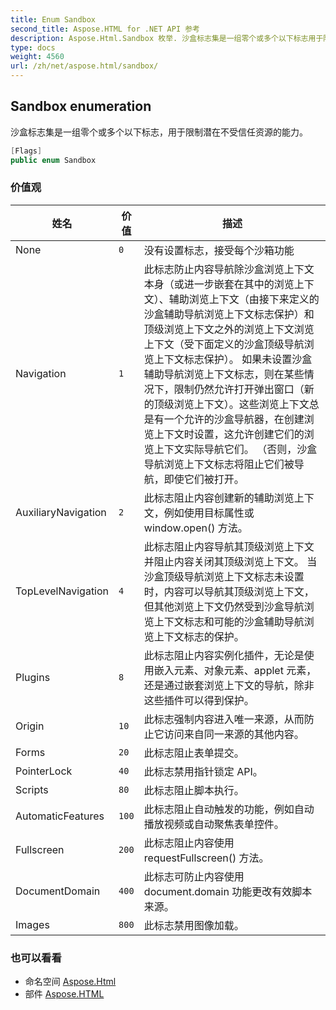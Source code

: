 ```yaml
---
title: Enum Sandbox
second_title: Aspose.HTML for .NET API 参考
description: Aspose.Html.Sandbox 枚举. 沙盒标志集是一组零个或多个以下标志用于限制潜在不受信任资源的能力
type: docs
weight: 4560
url: /zh/net/aspose.html/sandbox/
---
```

## Sandbox enumeration

沙盒标志集是一组零个或多个以下标志，用于限制潜在不受信任资源的能力。

```csharp
[Flags]
public enum Sandbox
```

### 价值观

| 姓名 | 价值 | 描述 |
| --- | --- | --- |
| None | `0` | 没有设置标志，接受每个沙箱功能 |
| Navigation | `1` | 此标志防止内容导航除沙盒浏览上下文本身（或进一步嵌套在其中的浏览上下文）、辅助浏览上下文（由接下来定义的沙盒辅助导航浏览上下文标志保护）和顶级浏览上下文之外的浏览上下文浏览上下文（受下面定义的沙盒顶级导航浏览上下文标志保护）。 如果未设置沙盒辅助导航浏览上下文标志，则在某些情况下，限制仍然允许打开弹出窗口（新的顶级浏览上下文）。这些浏览上下文总是有一个允许的沙盒导航器，在创建浏览上下文时设置，这允许创建它们的浏览上下文实际导航它们。 （否则，沙盒导航浏览上下文标志将阻止它们被导航，即使它们被打开。 |
| AuxiliaryNavigation | `2` | 此标志阻止内容创建新的辅助浏览上下文，例如使用目标属性或 window.open() 方法。 |
| TopLevelNavigation | `4` | 此标志阻止内容导航其顶级浏览上下文并阻止内容关闭其顶级浏览上下文。 当沙盒顶级导航浏览上下文标志未设置时，内容可以导航其顶级浏览上下文，但其他浏览上下文仍然受到沙盒导航浏览上下文标志和可能的沙盒辅助导航浏览上下文标志的保护。 |
| Plugins | `8` | 此标志阻止内容实例化插件，无论是使用嵌入元素、对象元素、applet 元素，还是通过嵌套浏览上下文的导航，除非这些插件可以得到保护。 |
| Origin | `10` | 此标志强制内容进入唯一来源，从而防止它访问来自同一来源的其他内容。 |
| Forms | `20` | 此标志阻止表单提交。 |
| PointerLock | `40` | 此标志禁用指针锁定 API。 |
| Scripts | `80` | 此标志阻止脚本执行。 |
| AutomaticFeatures | `100` | 此标志阻止自动触发的功能，例如自动播放视频或自动聚焦表单控件。 |
| Fullscreen | `200` | 此标志阻止内容使用 requestFullscreen() 方法。 |
| DocumentDomain | `400` | 此标志可防止内容使用 document.domain 功能更改有效脚本来源。 |
| Images | `800` | 此标志禁用图像加载。 |

### 也可以看看

* 命名空间 [Aspose.Html](../../aspose.html/)
* 部件 [Aspose.HTML](../../)


